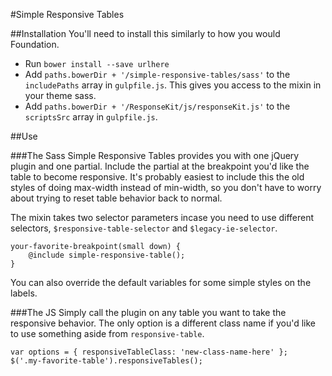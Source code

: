 #Simple Responsive Tables

##Installation
You'll need to install this similarly to how you would Foundation.

- Run `bower install --save urlhere`
- Add `paths.bowerDir + '/simple-responsive-tables/sass'` to the `includePaths` array in `gulpfile.js`. This gives you access to the mixin in your theme sass.
- Add `paths.bowerDir + '/ResponseKit/js/responseKit.js'` to the `scriptsSrc` array in `gulpfile.js`.


##Use

###The Sass
Simple Responsive Tables provides you with one jQuery plugin and one partial. Include the partial at the breakpoint you'd like the table to become responsive. It's probably easiest to include this the old styles of doing max-width instead of min-width, so you don't have to worry about trying to reset table behavior back to normal.

The mixin takes two selector parameters incase you need to use different selectors, `$responsive-table-selector` and `$legacy-ie-selector`.

```
your-favorite-breakpoint(small down) {
	@include simple-responsive-table();
}
```
You can also override the default variables for some simple styles on the labels.

###The JS
Simply call the plugin on any table you want to take the responsive behavior. The only option is a different class name if you'd like to use something aside from `responsive-table`.
```
var options = { responsiveTableClass: 'new-class-name-here' };
$('.my-favorite-table').responsiveTables();
```
